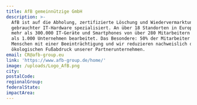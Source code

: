 ```yaml
---
title: AfB gemeinnützige GmbH
description: >-
  AfB ist auf die Abholung, zertifizierte Löschung und Wiedervermarktung
  gebrauchter IT-Hardware spezialisiert. An über 18 Standorten in Europa werden
  mehr als 300.000 IT-Geräte und Smartphones von über 280 Mitarbeitern für mehr
  als 1.000 Unternehmen bearbeitet. Das Besondere: 50% der Mitarbeiter sind
  Menschen mit einer Beeinträchtigung und wir reduzieren nachweislich den
  ökologischen Fußabdruck unserer Partnerunternehmen.
email: CR@afb-group.eu
link: 'https://www.afb-group.de/home/'
image: /uploads/Logo_AfB.png
city:
postalCode:
regionalGroup:
federalState:
impactArea:
---
```


